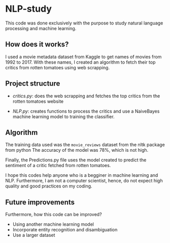 # NLP-study
This code was done exclusively with the purpose to study natural language processing and machine learning.

## How does it works?
I used a movie metadata dataset from Kaggle to get names of movies from 1992 to 2017. With these names, I created an algorithm to fetch their top critics from rotten tomatoes using web scrapping.

## Project structure
- *critics.py*: does the web scrapping and fetches the top critics from the rotten tomatoes website

- *NLP.py*: creates functions to process the critics and use a NaiveBayes machine learning model to training the classifier.

## Algorithm
The training data used was the `movie_reviews` dataset from the nltk package from python
The accuracy of the model was 78%, which is not high.

Finally, the Predictions.py file uses the model created to predict the sentiment of a critic fetched from rotten tomatoes.

I hope this codes help anyone who is a begginer in machine learning and NLP. Furthermore, I am not a computer scientist, hence, do not expect high quality and good practices on my coding.

## Future improvements
Furthermore, how this code can be improved?

- Using another machine learning model
- Incorporate entity recognition and disambiguation
- Use a larger dataset
